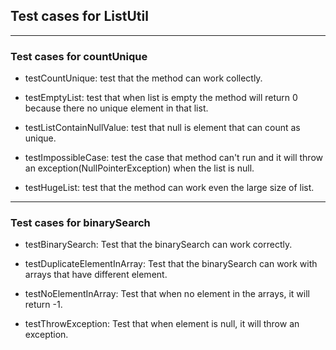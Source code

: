 ## Test cases for ListUtil

---

### Test cases for countUnique

* testCountUnique: test that the method can work collectly.

* testEmptyList: test that when list is empty the method will return 0 because there no unique element in that list.

* testListContainNullValue: test that null is element that can count as unique.

* testImpossibleCase: test the case that method can't run and it will throw an exception(NullPointerException) when the list is null.

* testHugeList: test that the method can work even the large size of list.

---

### Test cases for binarySearch

* testBinarySearch: Test that the binarySearch can work correctly.

* testDuplicateElementInArray: Test that the binarySearch can work with arrays that have different element.

* testNoElementInArray: Test that when no element in the arrays, it will return -1.

* testThrowException: Test that when element is null, it will throw an exception.
